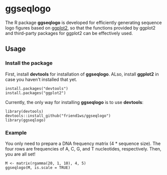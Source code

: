 # ggseqlogo
The R package **ggseqlogo** is developed for efficiently generating sequence logo figures based on [ggplot2](http://ggplot2.org),
so that the functions provided by ggplot2 and third-party packages for ggplot2 can be effectively used.

## Usage

### Install the package
First, install **devtools** for installation of **ggseqlogo**.
ALso, install **ggplot2** in case you haven't installed that yet.

```
install.packages("devtools")
install.packages("ggplot2")
```

Currently, the only way for installing **ggseqlogo** is to use **devtools**:
  
```
library(devtools)
devtools::install_github("friend1ws/ggseqlogo")
library(ggseqlogo)
```

### Example

You only need to prepare a DNA frequency matrix (4 * sequence size).
The four rows are frequencies of A, C, G, and T nucleotides, respectively.
Then, you are all set!

```
M <- matrix(rgamma(20, 1, 10), 4, 5)
ggseqlogo(M, is.scale = TRUE)
```
